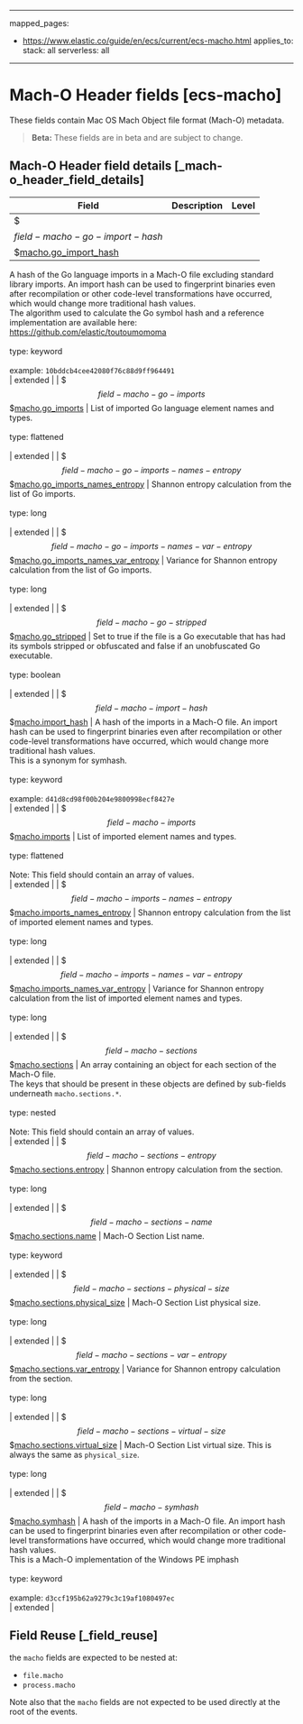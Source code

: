 <!-- This file is automatically generated. Don't edit it manually! -->
---
mapped_pages:
  - https://www.elastic.co/guide/en/ecs/current/ecs-macho.html
applies_to:
  stack: all
  serverless: all
---

# Mach-O Header fields [ecs-macho]

These fields contain Mac OS Mach Object file format (Mach-O) metadata.

> **Beta:** These fields are in beta and are subject to change.

## Mach-O Header field details [_mach-o_header_field_details]

| Field | Description | Level |
| --- | --- | --- |
| $$$field-macho-go-import-hash$$$[macho.go_import_hash](#field-macho-go-import-hash) |
A hash of the Go language imports in a Mach-O file excluding standard library imports. An import hash can be used to fingerprint binaries even after recompilation or other code-level transformations have occurred, which would change more traditional hash values.<br>The algorithm used to calculate the Go symbol hash and a reference implementation are available here: https://github.com/elastic/toutoumomoma<br><br>type: keyword<br><br>
example: `10bddcb4cee42080f76c88d9ff964491`<br> | extended |
| $$$field-macho-go-imports$$$[macho.go_imports](#field-macho-go-imports) |
List of imported Go language element names and types.<br><br>type: flattened<br><br>
 | extended |
| $$$field-macho-go-imports-names-entropy$$$[macho.go_imports_names_entropy](#field-macho-go-imports-names-entropy) |
Shannon entropy calculation from the list of Go imports.<br><br>type: long<br><br>
 | extended |
| $$$field-macho-go-imports-names-var-entropy$$$[macho.go_imports_names_var_entropy](#field-macho-go-imports-names-var-entropy) |
Variance for Shannon entropy calculation from the list of Go imports.<br><br>type: long<br><br>
 | extended |
| $$$field-macho-go-stripped$$$[macho.go_stripped](#field-macho-go-stripped) |
Set to true if the file is a Go executable that has had its symbols stripped or obfuscated and false if an unobfuscated Go executable.<br><br>type: boolean<br><br>
 | extended |
| $$$field-macho-import-hash$$$[macho.import_hash](#field-macho-import-hash) |
A hash of the imports in a Mach-O file. An import hash can be used to fingerprint binaries even after recompilation or other code-level transformations have occurred, which would change more traditional hash values.<br>This is a synonym for symhash.<br><br>type: keyword<br><br>
example: `d41d8cd98f00b204e9800998ecf8427e`<br> | extended |
| $$$field-macho-imports$$$[macho.imports](#field-macho-imports) |
List of imported element names and types.<br><br>type: flattened<br><br>
Note: This field should contain an array of values.<br>
 | extended |
| $$$field-macho-imports-names-entropy$$$[macho.imports_names_entropy](#field-macho-imports-names-entropy) |
Shannon entropy calculation from the list of imported element names and types.<br><br>type: long<br><br>
 | extended |
| $$$field-macho-imports-names-var-entropy$$$[macho.imports_names_var_entropy](#field-macho-imports-names-var-entropy) |
Variance for Shannon entropy calculation from the list of imported element names and types.<br><br>type: long<br><br>
 | extended |
| $$$field-macho-sections$$$[macho.sections](#field-macho-sections) |
An array containing an object for each section of the Mach-O file.<br>The keys that should be present in these objects are defined by sub-fields underneath `macho.sections.*`.<br><br>type: nested<br><br>
Note: This field should contain an array of values.<br>
 | extended |
| $$$field-macho-sections-entropy$$$[macho.sections.entropy](#field-macho-sections-entropy) |
Shannon entropy calculation from the section.<br><br>type: long<br><br>
 | extended |
| $$$field-macho-sections-name$$$[macho.sections.name](#field-macho-sections-name) |
Mach-O Section List name.<br><br>type: keyword<br><br>
 | extended |
| $$$field-macho-sections-physical-size$$$[macho.sections.physical_size](#field-macho-sections-physical-size) |
Mach-O Section List physical size.<br><br>type: long<br><br>
 | extended |
| $$$field-macho-sections-var-entropy$$$[macho.sections.var_entropy](#field-macho-sections-var-entropy) |
Variance for Shannon entropy calculation from the section.<br><br>type: long<br><br>
 | extended |
| $$$field-macho-sections-virtual-size$$$[macho.sections.virtual_size](#field-macho-sections-virtual-size) |
Mach-O Section List virtual size. This is always the same as `physical_size`.<br><br>type: long<br><br>
 | extended |
| $$$field-macho-symhash$$$[macho.symhash](#field-macho-symhash) |
A hash of the imports in a Mach-O file. An import hash can be used to fingerprint binaries even after recompilation or other code-level transformations have occurred, which would change more traditional hash values.<br>This is a Mach-O implementation of the Windows PE imphash<br><br>type: keyword<br><br>
example: `d3ccf195b62a9279c3c19af1080497ec`<br> | extended |

## Field Reuse [_field_reuse]

the `macho` fields are expected to be nested at:

* `file.macho`
* `process.macho`

Note also that the `macho` fields are not expected to be used directly at the root of the events.
